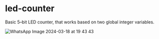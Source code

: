 # led-counter
 Basic 5–bit LED counter, that works based on two global
integer variables.



![WhatsApp Image 2024-03-18 at 19 43 43](https://github.com/RominaDehghani/led-counter/assets/129296090/99837cc1-0849-4ec6-ae66-908f6f5d691d)
